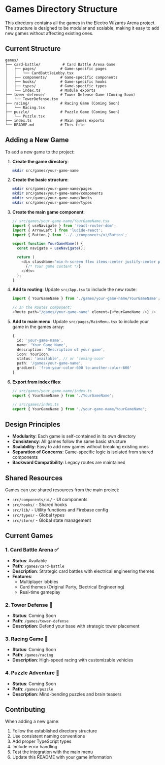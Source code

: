 # Games Directory Structure

This directory contains all the games in the Electro Wizards Arena project. The structure is designed to be modular and scalable, making it easy to add new games without affecting existing ones.

## Current Structure

```
games/
├── card-battle/          # Card Battle Arena Game
│   ├── pages/           # Game-specific pages
│   │   └── CardBattleLobby.tsx
│   ├── components/      # Game-specific components
│   ├── hooks/           # Game-specific hooks
│   ├── types/           # Game-specific types
│   └── index.ts         # Module exports
├── tower-defense/       # Tower Defense Game (Coming Soon)
│   └── TowerDefense.tsx
├── racing/              # Racing Game (Coming Soon)
│   └── Racing.tsx
├── puzzle/              # Puzzle Game (Coming Soon)
│   └── Puzzle.tsx
├── index.ts             # Main games exports
└── README.md            # This file
```

## Adding a New Game

To add a new game to the project:

1. **Create the game directory**:
   ```bash
   mkdir src/games/your-game-name
   ```

2. **Create the basic structure**:
   ```bash
   mkdir src/games/your-game-name/pages
   mkdir src/games/your-game-name/components
   mkdir src/games/your-game-name/hooks
   mkdir src/games/your-game-name/types
   ```

3. **Create the main game component**:
   ```typescript
   // src/games/your-game-name/YourGameName.tsx
   import { useNavigate } from 'react-router-dom';
   import { ArrowLeft } from 'lucide-react';
   import { Button } from '../../components/ui/Button';

   export function YourGameName() {
     const navigate = useNavigate();

     return (
       <div className="min-h-screen flex items-center justify-center p-4 bg-gradient-to-b from-gray-900 to-your-color-900">
         {/* Your game content */}
       </div>
     );
   }
   ```

4. **Add to routing**:
   Update `src/App.tsx` to include the new route:
   ```typescript
   import { YourGameName } from './games/your-game-name/YourGameName';
   
   // In the Routes component:
   <Route path="/games/your-game-name" element={<YourGameName />} />
   ```

5. **Add to main menu**:
   Update `src/pages/MainMenu.tsx` to include your game in the games array:
   ```typescript
   {
     id: 'your-game-name',
     name: 'Your Game Name',
     description: 'Description of your game',
     icon: YourIcon,
     status: 'available', // or 'coming-soon'
     path: '/games/your-game-name',
     gradient: 'from-your-color-600 to-another-color-600'
   }
   ```

6. **Export from index files**:
   ```typescript
   // src/games/your-game-name/index.ts
   export { YourGameName } from './YourGameName';
   
   // src/games/index.ts
   export { YourGameName } from './your-game-name/YourGameName';
   ```

## Design Principles

- **Modularity**: Each game is self-contained in its own directory
- **Consistency**: All games follow the same basic structure
- **Scalability**: Easy to add new games without breaking existing ones
- **Separation of Concerns**: Game-specific logic is isolated from shared components
- **Backward Compatibility**: Legacy routes are maintained

## Shared Resources

Games can use shared resources from the main project:
- `src/components/ui/` - UI components
- `src/hooks/` - Shared hooks
- `src/lib/` - Utility functions and Firebase config
- `src/types/` - Global types
- `src/store/` - Global state management

## Current Games

### 1. Card Battle Arena ✅
- **Status**: Available
- **Path**: `/games/card-battle`
- **Description**: Strategic card battles with electrical engineering themes
- **Features**: 
  - Multiplayer lobbies
  - Card themes (Original Party, Electrical Engineering)
  - Real-time gameplay

### 2. Tower Defense 🚧
- **Status**: Coming Soon
- **Path**: `/games/tower-defense`
- **Description**: Defend your base with strategic tower placement

### 3. Racing Game 🚧
- **Status**: Coming Soon
- **Path**: `/games/racing`
- **Description**: High-speed racing with customizable vehicles

### 4. Puzzle Adventure 🚧
- **Status**: Coming Soon
- **Path**: `/games/puzzle`
- **Description**: Mind-bending puzzles and brain teasers

## Contributing

When adding a new game:
1. Follow the established directory structure
2. Use consistent naming conventions
3. Add proper TypeScript types
4. Include error handling
5. Test the integration with the main menu
6. Update this README with your game information 